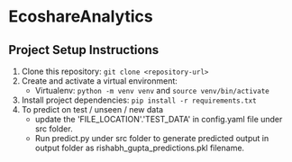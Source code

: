 # EcoshareAnalytics


## Project Setup Instructions

1. Clone this repository: `git clone <repository-url>`
2. Create and activate a virtual environment:
   - Virtualenv: `python -m venv venv` and `source venv/bin/activate`
3. Install project dependencies: `pip install -r requirements.txt`
4. To predict on test / unseen / new data
   - update the 'FILE_LOCATION'.'TEST_DATA' in config.yaml file under src folder.
   -  Run predict.py under src folder to generate predicted output in output folder as rishabh_gupta_predictions.pkl filename.

